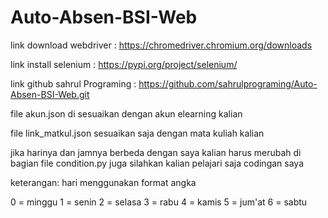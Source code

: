 # Auto-Absen-BSI-Web

link download webdriver : https://chromedriver.chromium.org/downloads

link install selenium : https://pypi.org/project/selenium/

link github sahrul Programing : https://github.com/sahrulprograming/Auto-Absen-BSI-Web.git


file akun.json di sesuaikan dengan akun elearning kalian

file link_matkul.json
sesuaikan saja dengan mata kuliah kalian

jika harinya dan jamnya berbeda dengan saya kalian harus merubah di bagian 
file condition.py juga silahkan kalian pelajari saja codingan saya

keterangan:
hari menggunakan format angka

0 = minggu
1 = senin
2 = selasa
3 = rabu
4 = kamis
5 = jum'at
6 = sabtu
